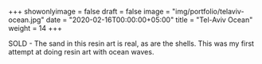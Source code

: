+++
showonlyimage = false
draft = false
image = "img/portfolio/telaviv-ocean.jpg"
date = "2020-02-16T00:00:00+05:00"
title = "Tel-Aviv Ocean"
weight = 14
+++

SOLD - The sand in this resin art is real, as are the shells. This was my first attempt at doing resin art with ocean waves.

